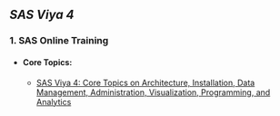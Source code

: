 ## _SAS Viya 4_

### 1. SAS Online Training

- #### Core Topics:

  - [SAS Viya 4: Core Topics on Architecture, Installation, Data Management, Administration, Visualization, Programming, and Analytics](https://eduvle.sas.com/course/view.php?id=1977)

